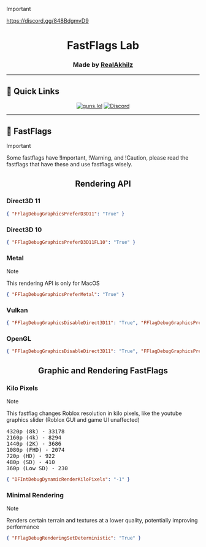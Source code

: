 > [!important]
> https://discord.gg/848BdgmvD9

<h1 align="center">FastFlags Lab</h1>

<h3 align="center"> Made by <a href="https://guns.lol/realakhil">RealAkhilz</a> </h3>

- - -

<h2>🚀 Quick Links </h2>

<div align="center">

[![guns.lol](https://img.shields.io/badge/guns.lol-RealAkhilz-darkblue?style=flat&logo=link&logoColor=white)](https://guns.lol/realakhil)
[![Discord](https://img.shields.io/discord/1380077621974667264?label=Discord&color=5865F2&logo=discord&logoColor=white)](https://discord.gg/848BdgmvD9)

</div>

- - -

<h2>🏴 FastFlags </h2>

> [!Important]
> Some fastflags have !Important, !Warning, and !Caution, please read the fastflags that have these and use fastflags wisely.

<h2 align="center"> Rendering API </h2>

<h3>Direct3D 11</h3>

```json
{ "FFlagDebugGraphicsPreferD3D11": "True" }
```

<h3>Direct3D 10</h3>

```json
{ "FFlagDebugGraphicsPreferD3D11FL10": "True" }
```

<h3>Metal</h3>

> [!note]
> This rendering API is only for MacOS

```json
{ "FFlagDebugGraphicsPreferMetal": "True" }
```

<h3>Vulkan</h3>

```json
{ "FFlagDebugGraphicsDisableDirect3D11": "True", "FFlagDebugGraphicsPreferVulkan": "True" }
```

<h3>OpenGL</h3>

```json
{ "FFlagDebugGraphicsDisableDirect3D11": "True", "FFlagDebugGraphicsPreferOpenGL": "True" }
```

<h2 align="center">Graphic and Rendering FastFlags</h2>

<h3>Kilo Pixels</h3>

> [!note]
> This fastflag changes Roblox resolution in kilo pixels, like the youtube graphics slider (Roblox GUI and game UI unaffected)

<pre>
4320p (8k) - 33178
2160p (4k) - 8294
1440p (2K) - 3686
1080p (FHD) - 2074
720p (HD) - 922
480p (SD) - 410
360p (Low SD) - 230
</pre>

```json
{ "DFIntDebugDynamicRenderKiloPixels": "-1" }
```

<h3>Minimal Rendering</h3>

> [!note]
> Renders certain terrain and textures at a lower quality, potentially improving performance

```json
{ "FFlagDebugRenderingSetDeterministic": "True" }
```
